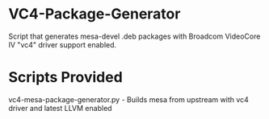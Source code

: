 # VC4-Package-Generator

Script that generates mesa-devel .deb packages with Broadcom VideoCore IV "vc4" driver support enabled.

# Scripts Provided

vc4-mesa-package-generator.py - Builds mesa from upstream with vc4 driver and latest LLVM enabled

